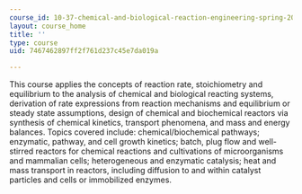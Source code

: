 ```yaml
---
course_id: 10-37-chemical-and-biological-reaction-engineering-spring-2007
layout: course_home
title: ''
type: course
uid: 7467462897ff2f761d237c45e7da019a

---
```

This course applies the concepts of reaction rate, stoichiometry and equilibrium to the analysis of chemical and biological reacting systems, derivation of rate expressions from reaction mechanisms and equilibrium or steady state assumptions, design of chemical and biochemical reactors via synthesis of chemical kinetics, transport phenomena, and mass and energy balances. Topics covered include: chemical/biochemical pathways; enzymatic, pathway, and cell growth kinetics; batch, plug flow and well-stirred reactors for chemical reactions and cultivations of microorganisms and mammalian cells; heterogeneous and enzymatic catalysis; heat and mass transport in reactors, including diffusion to and within catalyst particles and cells or immobilized enzymes.

